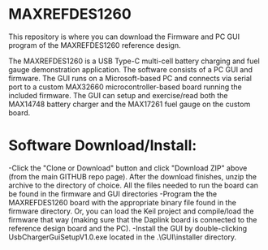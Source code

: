 # MAXREFDES1260
 This repository is where you can download the Firmware and PC GUI program of the MAXREFDES1260 reference design.
 
The MAXREFDES1260 is a USB Type-C multi-cell battery charging and fuel gauge demonstration application. The software consists of a PC GUI and firmware. The GUI runs on a Microsoft-based PC and connects via serial port to a custom MAX32660 microcontroller-based board running the included firmware. The GUI can setup and exercise/read both the MAX14748 battery charger and the MAX17261 fuel gauge on the custom board. 

# Software Download/Install:

-Click the "Clone or Download" button and click "Download ZIP" above (from the main GITHUB repo page). After the download finishes, unzip the archive to the directory of choice. All the files needed to run the board can be found in the firmware and GUI directories
-Program the the MAXREFDES1260 board with the appropriate binary file found in the firmware directory. Or, you can load the Keil project and compile/load the firmware that way (making sure that the Daplink board is connected to the reference design board and the PC).
-Install the GUI by double-clicking UsbChargerGuiSetupV1.0.exe located in the .\GUI\installer directory.
